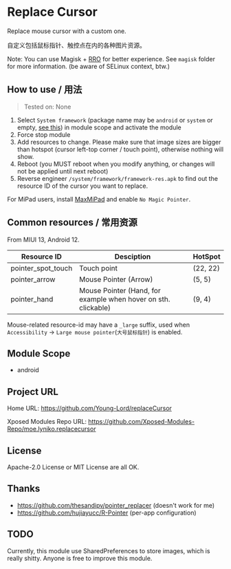 # Replace Cursor

Replace mouse cursor with a custom one.

自定义包括鼠标指针、触控点在内的各种图片资源。

Note: You can use Magisk + [RRO](https://source.android.com/docs/core/runtime/rros) for better experience.
See `magisk` folder for more information.
(be aware of SELinux context, btw.)

## How to use / 用法

> Tested on: None

1. Select `System framework` (package name may be `android` or `system` or empty, [see this](https://github.com/LSPosed/LSPosed/releases/tag/v1.9.1)) in module scope and activate the module
2. Force stop module
3. Add resources to change. Please make sure that image sizes are bigger than hotspot (cursor left-top corner / touch point), otherwise nothing will show.
4. Reboot (you MUST reboot when you modify anything, or changes will not be applied until next reboot)
5. Reverse engineer `/system/framework/framework-res.apk` to find out the resource ID of the cursor you want to replace.

For MiPad users, install [MaxMiPad](https://github.com/Xposed-Modules-Repo/com.yifeplayte.maxmipadinput/releases/latest) and enable `No Magic Pointer`.

## Common resources / 常用资源

From MIUI 13, Android 12.

| Resource ID        | Desciption                                                     | HotSpot  |
|--------------------|----------------------------------------------------------------|----------|
| pointer_spot_touch | Touch point                                                    | (22, 22) |
| pointer_arrow      | Mouse Pointer (Arrow)                                          | (5, 5)   |
| pointer_hand       | Mouse Pointer (Hand, for example when hover on sth. clickable) | (9, 4)   |

Mouse-related resource-id may have a `_large` suffix, used when `Accessibility` -> `Large mouse pointer`(`大号鼠标指针`) is enabled.

## Module Scope

- android

## Project URL

Home URL: <https://github.com/Young-Lord/replaceCursor>

Xposed Modules Repo URL: <https://github.com/Xposed-Modules-Repo/moe.lyniko.replacecursor>

## License

Apache-2.0 License or MIT License are all OK.

## Thanks

- <https://github.com/thesandipv/pointer_replacer> (doesn't work for me)
- <https://github.com/hujiayucc/R-Pointer> (per-app configuration)

## TODO

Currently, this module use SharedPreferences to store images, which is really shitty. Anyone is free to improve this module.

